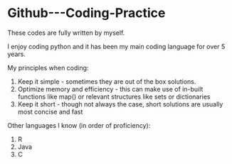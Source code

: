 # Github---Coding-Practice

These codes are fully written by myself. 

I enjoy coding python and it has been my main coding language for over 5 years. 

My principles when coding:

1. Keep it simple - sometimes they are out of the box solutions. 
2. Optimize memory and efficiency - this can make use of in-built functions like map() or relevant structures like sets or dictionaries
3. Keep it short - though not always the case, short solutions are usually most concise and fast 

Other languages I know (in order of proficiency):
1. R
2. Java
3. C
